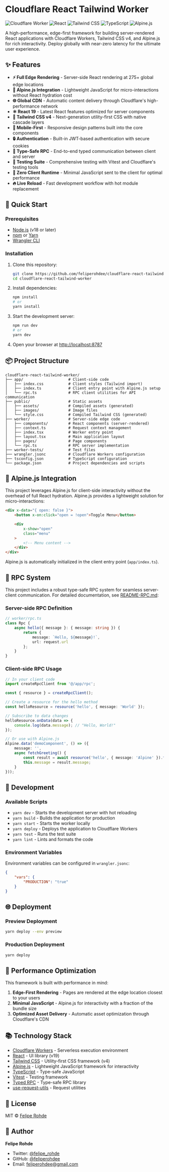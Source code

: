 # Cloudflare React Tailwind Worker

![Cloudflare Worker](https://img.shields.io/badge/Cloudflare-Workers-F38020?style=for-the-badge&logo=cloudflare&logoColor=white)
![React](https://img.shields.io/badge/React-19-61DAFB?style=for-the-badge&logo=react&logoColor=white)
![Tailwind CSS](https://img.shields.io/badge/Tailwind_CSS-4.0-38B2AC?style=for-the-badge&logo=tailwind-css&logoColor=white)
![TypeScript](https://img.shields.io/badge/TypeScript-5.5-3178C6?style=for-the-badge&logo=typescript&logoColor=white)
![Alpine.js](https://img.shields.io/badge/Alpine.js-3.14-8BC0D0?style=for-the-badge&logo=alpine.js&logoColor=white)

A high-performance, edge-first framework for building server-rendered React applications with Cloudflare Workers, Tailwind CSS v4, and Alpine.js for rich interactivity. Deploy globally with near-zero latency for the ultimate user experience.

## ✨ Features

- **⚡ Full Edge Rendering** - Server-side React rendering at 275+ global edge locations
- **🔄 Alpine.js Integration** - Lightweight JavaScript for micro-interactions without React hydration cost
- **🌐 Global CDN** - Automatic content delivery through Cloudflare's high-performance network
- **⚛️ React 19** - Latest React features optimized for server components
- **🎨 Tailwind CSS v4** - Next-generation utility-first CSS with native cascade layers
- **📱 Mobile-First** - Responsive design patterns built into the core components
- **🔒 Authentication** - Built-in JWT-based authentication with secure cookies
- **📡 Type-Safe RPC** - End-to-end typed communication between client and server
- **🧪 Testing Suite** - Comprehensive testing with Vitest and Cloudflare's testing tools
- **🦄 Zero Client Runtime** - Minimal JavaScript sent to the client for optimal performance
- **🔥 Live Reload** - Fast development workflow with hot module replacement

## 🚀 Quick Start

### Prerequisites

- [Node.js](https://nodejs.org/) (v18 or later)
- [npm](https://www.npmjs.com/) or [Yarn](https://yarnpkg.com/)
- [Wrangler CLI](https://developers.cloudflare.com/workers/wrangler/install-and-update/)

### Installation

1. Clone this repository:

    ```bash
    git clone https://github.com/feliperohdee/cloudflare-react-tailwind-worker.git
    cd cloudflare-react-tailwind-worker
    ```

2. Install dependencies:

    ```bash
    npm install
    # or
    yarn install
    ```

3. Start the development server:

    ```bash
    npm run dev
    # or
    yarn dev
    ```

4. Open your browser at [http://localhost:8787](http://localhost:8787)

## 📦 Project Structure

```
cloudflare-react-tailwind-worker/
├── app/                    # Client-side code
│   ├── index.css           # Client styles (Tailwind import)
│   ├── index.ts            # Client entry point with Alpine.js setup
│   └── rpc.ts              # RPC client utilities for API communication
├── public/                 # Static assets
│   ├── assets/             # Compiled assets (generated)
│   ├── images/             # Image files
│   └── style.css           # Compiled Tailwind CSS (generated)
├── worker/                 # Server-side edge code
│   ├── components/         # React components (server-rendered)
│   ├── context.ts          # Request context management
│   ├── index.tsx           # Worker entry point
│   ├── layout.tsx          # Main application layout
│   ├── pages/              # Page components
│   └── rpc.ts              # RPC server implementation
├── worker-tests/           # Test files
├── wrangler.jsonc          # Cloudflare Workers configuration
├── tsconfig.json           # TypeScript configuration
└── package.json            # Project dependencies and scripts
```

## 🔄 Alpine.js Integration

This project leverages Alpine.js for client-side interactivity without the overhead of full React hydration. Alpine.js provides a lightweight solution for micro-interactions:

```html
<div x-data="{ open: false }">
	<button x-on:click="open = !open">Toggle Menu</button>

	<div
		x-show="open"
		class="menu"
	>
		<!-- Menu content -->
	</div>
</div>
```

Alpine.js is automatically initialized in the client entry point (`app/index.ts`).

## 📡 RPC System

This project includes a robust type-safe RPC system for seamless server-client communication. For detailed documentation, see [README-RPC.md](README-RPC.md):

### Server-side RPC Definition

```typescript
// worker/rpc.ts
class Rpc {
	async hello({ message }: { message: string }) {
		return {
			message: `Hello, ${message}!`,
			url: request.url
		};
	}
}
```

### Client-side RPC Usage

```typescript
// In your client code
import createRpcClient from '@/app/rpc';

const { resource } = createRpcClient();

// Create a resource for the hello method
const helloResource = resource('hello', { message: 'World' });

// Subscribe to data changes
helloResource.onData(data => {
	console.log(data.message); // "Hello, World!"
});

// Or use with Alpine.js
Alpine.data('demoComponent', () => ({
	message: '',
	async fetchGreeting() {
		const result = await resource('hello', { message: 'Alpine' }).fetch();
		this.message = result.message;
	}
}));
```

## 🔧 Development

### Available Scripts

- `yarn dev` - Starts the development server with hot reloading
- `yarn build` - Builds the application for production
- `yarn start` - Starts the worker locally
- `yarn deploy` - Deploys the application to Cloudflare Workers
- `yarn test` - Runs the test suite
- `yarn lint` - Lints and formats the code

### Environment Variables

Environment variables can be configured in `wrangler.jsonc`:

```json
{
	"vars": {
		"PRODUCTION": "true"
	}
}
```

## 🌐 Deployment

### Preview Deployment

```bash
yarn deploy --env preview
```

### Production Deployment

```bash
yarn deploy
```

## 🎯 Performance Optimization

This framework is built with performance in mind:

1. **Edge-First Rendering** - Pages are rendered at the edge location closest to your users
2. **Minimal JavaScript** - Alpine.js for interactivity with a fraction of the bundle size
3. **Optimized Asset Delivery** - Automatic asset optimization through Cloudflare's CDN

## 📚 Technology Stack

- [Cloudflare Workers](https://workers.cloudflare.com/) - Serverless execution environment
- [React](https://react.dev/) - UI library (v19)
- [Tailwind CSS](https://tailwindcss.com/) - Utility-first CSS framework (v4)
- [Alpine.js](https://alpinejs.dev/) - Lightweight JavaScript framework for interactivity
- [TypeScript](https://www.typescriptlang.org/) - Type-safe JavaScript
- [Vitest](https://vitest.dev/) - Testing framework
- [Typed RPC](https://github.com/fed135/typed-rpc) - Type-safe RPC library
- [use-request-utils](https://github.com/feliperohdee/use-request-utils) - Request utilities

## 📄 License

MIT © [Felipe Rohde](mailto:feliperohdee@gmail.com)

## 👤 Author

**Felipe Rohde**

- Twitter: [@felipe_rohde](https://twitter.com/felipe_rohde)
- GitHub: [@feliperohdee](https://github.com/feliperohdee)
- Email: feliperohdee@gmail.com
